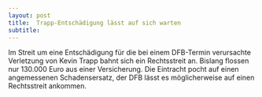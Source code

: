 ```yaml
---
layout: post
title:  Trapp-Entschädigung lässt auf sich warten
subtitle:  
---
```


Im Streit um eine Entschädigung für die bei einem DFB-Termin verursachte Verletzung von Kevin Trapp bahnt sich ein Rechtsstreit an. Bislang flossen nur 130.000 Euro aus einer Versicherung. Die Eintracht pocht auf einen angemessenen Schadensersatz, der DFB lässt es möglicherweise auf einen Rechtsstreit ankommen.


